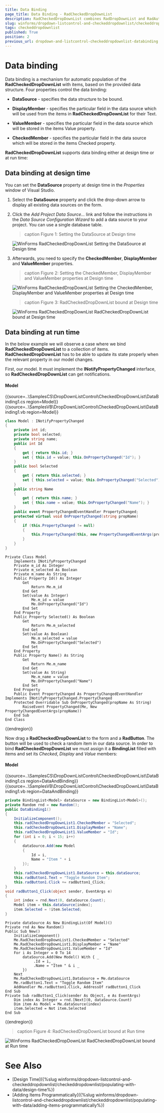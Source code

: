 ```yaml
---
title: Data Binding
page_title: Data Binding - RadCheckedDropDownList
description: RadCheckedDropDownList combines RadDropDownList and RadAutoCompleteBox in order to provide functionality to check items in the drop down area and tokenize them in the text area. 
slug: winforms/dropdown-listcontrol-and-checkeddropdownlist/checkeddropdownlist/populating-with-data/data-binding
tags: checkeddropdownlist
published: True
position: 2 
previous_url: dropdown-and-listcontrol-checkeddropdownlist-databinding
---
```


# Data binding
 
Data binding is a mechanism for automatic population of the __RadCheckedDropDownList__ with items, based on the provided data structure. Four properties control the data binding:

* __DataSource__ - specifies the data structure to be bound.
          

* __DisplayMember__ - specifies the particular field in the data source which will be used from the items in __RadCheckedDropDownList__ for their Text.
          

* __ValueMember__ - specifies the particular field in the data source which will be stored in the items Value property.

* __CheckedMember__ - specifies the particular field in the data source which will be stored in the items Checked property.
          
__RadCheckedDropDownList__ supports data binding either at design time or at run time:

## Data binding at design time

You can set the __DataSource__ property at design time in the *Properties* window of Visual Studio.

1. Select the __DataSource__ property and click the drop-down arrow to display all existing data sources on the form. 

1. Click the *Add Project Data Source…* link and follow the instructions in the *Data Source Configuration Wizard*  to add a data source to your project. You can use a single database table. 

	>caption Figure 1: Setting the DataSource at Design time

	![WinForms RadCheckedDropDownList Setting the DataSource at Design time](images/dropdown-and-listcontrol-checkeddropdownlist-populating-with-data-data-binding001.png)

1. Afterwards, you need to specify the __CheckedMember__, __DisplayMember__ and __ValueMember__ properties.

	>caption Figure 2: Setting the CheckedMember, DisplayMember and ValueMember properties at Design time

	![WinForms RadCheckedDropDownList Setting the CheckedMember, DisplayMember and ValueMember properties at Design time](images/dropdown-and-listcontrol-checkeddropdownlist-populating-with-data-data-binding002.png)

	>caption Figure 3: RadCheckedDropDownList bound at Design time

	![WinForms RadCheckedDropDownList RadCheckedDropDownList bound at Design time](images/dropdown-and-listcontrol-checkeddropdownlist-populating-with-data-data-binding003.png)

## Data binding at run time

In the below example we will observe a case where we bind __RadCheckedDropDownList__ to a collection of items. __RadCheckedDropDownList__ has to be able to update its state properly when the relevant property in our model changes.
       

First, our model. It must implement the __INotifyPropertyChanged__ interface, so __RadCheckedDropDownList__ can get notifications.

#### Model 

{{source=..\SamplesCS\DropDownListControl\CheckedDropDownList\DataBinding1.cs region=Model}} 
{{source=..\SamplesVB\DropDownListControl\CheckedDropDownList\DataBinding1.vb region=Model}} 

````C#
class Model : INotifyPropertyChanged
{
    private int id;
    private bool selected;
    private string name;
    public int Id
    {
        get { return this.id; }
        set { this.id = value; this.OnPropertyChanged("Id"); }
    }
    public bool Selected
    {
        get { return this.selected; }
        set { this.selected = value; this.OnPropertyChanged("Selected"); }
    }
    public string Name
    {
        get { return this.name; }
        set { this.name = value; this.OnPropertyChanged("Name"); }
    }
    public event PropertyChangedEventHandler PropertyChanged;
    protected virtual void OnPropertyChanged(string propName)
    {
        if (this.PropertyChanged != null)
        {
            this.PropertyChanged(this, new PropertyChangedEventArgs(propName));
        }
    }
}

````
````VB.NET
Private Class Model
    Implements INotifyPropertyChanged
    Private m_id As Integer
    Private m_selected As Boolean
    Private m_name As String
    Public Property Id() As Integer
        Get
            Return Me.m_id
        End Get
        Set(value As Integer)
            Me.m_id = value
            Me.OnPropertyChanged("Id")
        End Set
    End Property
    Public Property Selected() As Boolean
        Get
            Return Me.m_selected
        End Get
        Set(value As Boolean)
            Me.m_selected = value
            Me.OnPropertyChanged("Selected")
        End Set
    End Property
    Public Property Name() As String
        Get
            Return Me.m_name
        End Get
        Set(value As String)
            Me.m_name = value
            Me.OnPropertyChanged("Name")
        End Set
    End Property
    Public Event PropertyChanged As PropertyChangedEventHandler Implements INotifyPropertyChanged.PropertyChanged
    Protected Overridable Sub OnPropertyChanged(propName As String)
        RaiseEvent PropertyChanged(Me, New PropertyChangedEventArgs(propName))
    End Sub
End Class

````

{{endregion}} 

 
Now drag a __RadCheckedDropDownList__ to the form and a __RadButton__. The button will be used to check a random item in our data source. In order to bind __RadCheckedDropDownList__ we must assign it a __BindingList__ filled with items and set its *Checked*, *Display* and *Value* members:

#### Model 

{{source=..\SamplesCS\DropDownListControl\CheckedDropDownList\DataBinding1.cs region=DataAndBinding}} 
{{source=..\SamplesVB\DropDownListControl\CheckedDropDownList\DataBinding1.vb region=DataAndBinding}} 

````C#
private BindingList<Model> dataSource = new BindingList<Model>();
private Random rnd = new Random();
public DataBinding1()
{
    InitializeComponent();
    this.radCheckedDropDownList1.CheckedMember = "Selected";
    this.radCheckedDropDownList1.DisplayMember = "Name";
    this.radCheckedDropDownList1.ValueMember = "Id";
    for (int i = 0; i < 15; i++)
    {
        dataSource.Add(new Model
        {
            Id = i,
            Name = "Item " + i
        });
    }
    this.radCheckedDropDownList1.DataSource = this.dataSource;
    this.radButton1.Text = "Toggle Random Item";
    this.radButton1.Click += radButton1_Click;
}
void radButton1_Click(object sender, EventArgs e)
{
    int index = rnd.Next(0, dataSource.Count);
    Model item = this.dataSource[index];
    item.Selected = !item.Selected;
}

````
````VB.NET
Private dataSource As New BindingList(Of Model)()
Private rnd As New Random()
Public Sub New()
    InitializeComponent()
    Me.RadCheckedDropDownList1.CheckedMember = "Selected"
    Me.RadCheckedDropDownList1.DisplayMember = "Name"
    Me.RadCheckedDropDownList1.ValueMember = "Id"
    For i As Integer = 0 To 14
        dataSource.Add(New Model() With { _
             .Id = i, _
             .Name = "Item " & i _
        })
    Next
    Me.RadCheckedDropDownList1.DataSource = Me.dataSource
    Me.radButton1.Text = "Toggle Random Item"
    AddHandler Me.radButton1.Click, AddressOf radButton1_Click
End Sub
Private Sub radButton1_Click(sender As Object, e As EventArgs)
    Dim index As Integer = rnd.[Next](0, dataSource.Count)
    Dim item As Model = Me.dataSource(index)
    item.Selected = Not item.Selected
End Sub

````

{{endregion}} 

>caption Figure 4: RadCheckedDropDownList bound at Run time

![WinForms RadCheckedDropDownList RadCheckedDropDownList bound at Run time](images/dropdown-and-listcontrol-checkeddropdownlist-populating-with-data-data-binding004.gif)

# See Also

* [Design Time]({%slug winforms/dropdown-listcontrol-and-checkeddropdownlist/checkeddropdownlist/populating-with-data/design-time%})
* [Adding Items Programmatically]({%slug winforms/dropdown-listcontrol-and-checkeddropdownlist/checkeddropdownlist/populating-with-data/adding-items-programmatically%})
